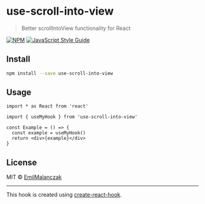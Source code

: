 # use-scroll-into-view

> Better scrollIntoView functionality for React

[![NPM](https://img.shields.io/npm/v/use-scroll-into-view.svg)](https://www.npmjs.com/package/use-scroll-into-view) [![JavaScript Style Guide](https://img.shields.io/badge/code_style-standard-brightgreen.svg)](https://standardjs.com)

## Install

```bash
npm install --save use-scroll-into-view
```

## Usage

```tsx
import * as React from 'react'

import { useMyHook } from 'use-scroll-into-view'

const Example = () => {
  const example = useMyHook()
  return <div>{example}</div>
}
```

## License

MIT © [EmilMalanczak](https://github.com/EmilMalanczak)

---

This hook is created using [create-react-hook](https://github.com/hermanya/create-react-hook).
